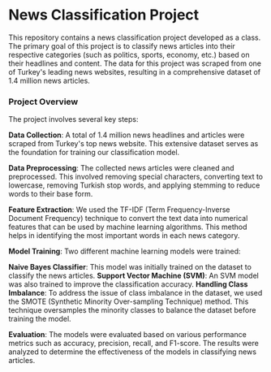 # News Classification Project

This repository contains a news classification project developed as a class. The primary goal of this project is to classify news articles into their respective categories (such as politics, sports, economy, etc.) based on their headlines and content. The data for this project was scraped from one of Turkey's leading news websites, resulting in a comprehensive dataset of 1.4 million news articles.

### Project Overview

The project involves several key steps:

**Data Collection**: A total of 1.4 million news headlines and articles were scraped from Turkey's top news website. This extensive dataset serves as the foundation for training our classification model.

**Data Preprocessing**: The collected news articles were cleaned and preprocessed. This involved removing special characters, converting text to lowercase, removing Turkish stop words, and applying stemming to reduce words to their base form.

**Feature Extraction**: We used the TF-IDF (Term Frequency-Inverse Document Frequency) technique to convert the text data into numerical features that can be used by machine learning algorithms. This method helps in identifying the most important words in each news category.

**Model Training**: Two different machine learning models were trained:

**Naive Bayes Classifier**: This model was initially trained on the dataset to classify the news articles.
**Support Vector Machine (SVM)**: An SVM model was also trained to improve the classification accuracy.
**Handling Class Imbalance**: To address the issue of class imbalance in the dataset, we used the SMOTE (Synthetic Minority Over-sampling Technique) method. This technique oversamples the minority classes to balance the dataset before training the model.

**Evaluation**: The models were evaluated based on various performance metrics such as accuracy, precision, recall, and F1-score. The results were analyzed to determine the effectiveness of the models in classifying news articles.
